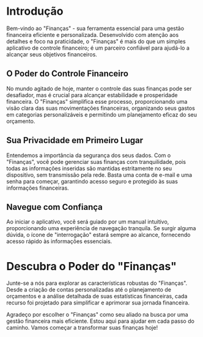 # Introdução

Bem-vindo ao "Finanças" - sua ferramenta essencial para uma gestão financeira eficiente e personalizada. Desenvolvido com atenção aos detalhes e foco na praticidade, o "Finanças" é mais do que um simples aplicativo de controle financeiro; é um parceiro confiável para ajudá-lo a alcançar seus objetivos financeiros.

## O Poder do Controle Financeiro

No mundo agitado de hoje, manter o controle das suas finanças pode ser desafiador, mas é crucial para alcançar estabilidade e prosperidade financeira. O "Finanças" simplifica esse processo, proporcionando uma visão clara das suas movimentações financeiras, organizando seus gastos em categorias personalizáveis e permitindo um planejamento eficaz do seu orçamento.

## Sua Privacidade em Primeiro Lugar

Entendemos a importância da segurança dos seus dados. Com o "Finanças", você pode gerenciar suas finanças com tranquilidade, pois todas as informações inseridas são mantidas estritamente no seu dispositivo, sem transmissão pela rede. Basta uma conta de e-mail e uma senha para começar, garantindo acesso seguro e protegido às suas informações financeiras.

## Navegue com Confiança

Ao iniciar o aplicativo, você será guiado por um manual intuitivo, proporcionando uma experiência de navegação tranquila. Se surgir alguma dúvida, o ícone de "interrogação" estará sempre ao alcance, fornecendo acesso rápido às informações essenciais.

# Descubra o Poder do "Finanças"

Junte-se a nós para explorar as características robustas do "Finanças". Desde a criação de contas personalizadas até o planejamento de orçamentos e a análise detalhada de suas estatísticas financeiras, cada recurso foi projetado para simplificar e aprimorar sua jornada financeira.

Agradeço por escolher o "Finanças" como seu aliado na busca por uma gestão financeira mais eficiente. Estou aqui para ajudar em cada passo do caminho. Vamos começar a transformar suas finanças hoje!
